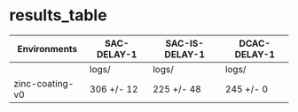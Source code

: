 # results_table
| Environments  |SAC-DELAY-1|SAC-IS-DELAY-1|DCAC-DELAY-1|
|---------------|-----------|--------------|------------|
|               |logs/      |logs/         |logs/       |
|zinc-coating-v0|306 +/- 12 |225 +/- 48    |245 +/- 0   |
